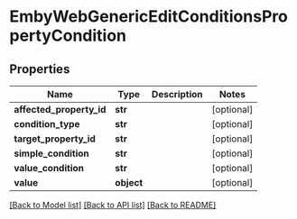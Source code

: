 # EmbyWebGenericEditConditionsPropertyCondition

## Properties
Name | Type | Description | Notes
------------ | ------------- | ------------- | -------------
**affected_property_id** | **str** |  | [optional] 
**condition_type** | **str** |  | [optional] 
**target_property_id** | **str** |  | [optional] 
**simple_condition** | **str** |  | [optional] 
**value_condition** | **str** |  | [optional] 
**value** | **object** |  | [optional] 

[[Back to Model list]](../README.md#documentation-for-models) [[Back to API list]](../README.md#documentation-for-api-endpoints) [[Back to README]](../README.md)

